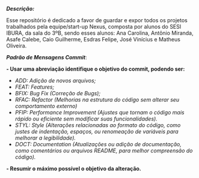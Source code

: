 ***Descrição:***

Esse repositório é dedicado a favor de guardar e expor todos os projetos trabalhados pela equipe/start-up Nexus, composta por alunos do SESI IBURA, da sala do 3ºB, sendo esses alunos: Ana Carolina, Antônio Miranda, Asafe Calebe, Caio Guilherme, Esdras Felipe, José Vinícius e Matheus Oliveira.

***Padrão de Mensagens Commit***:

**- Usar uma abreviação identifique o objetivo do commit, podendo ser:**
- *ADD: Adição de novos arquivos;*
- *FEAT: Features;*
- *BFIX: Bug Fix (Correção de Bugs);*
- *RFAC: Refactor (Melhorias na estrutura do código sem alterar seu comportamento externo)*
- *PFIP: Performance Improvement (Ajustes que tornam o código mais rápido ou eficiente sem modificar suas funcionalidades).*
- *STYL: Style (Alterações relacionadas ao formato do código, como justes de indentação, espaços, ou renomeação de variáveis para melhorar a legibilidade).*
- *DOCT: Documentation (Atualizações ou adição de documentação, como comentários ou arquivos README, para melhor compreensão do código).*
  
**- Resumir o máximo possível o objetivo da alteração.**
